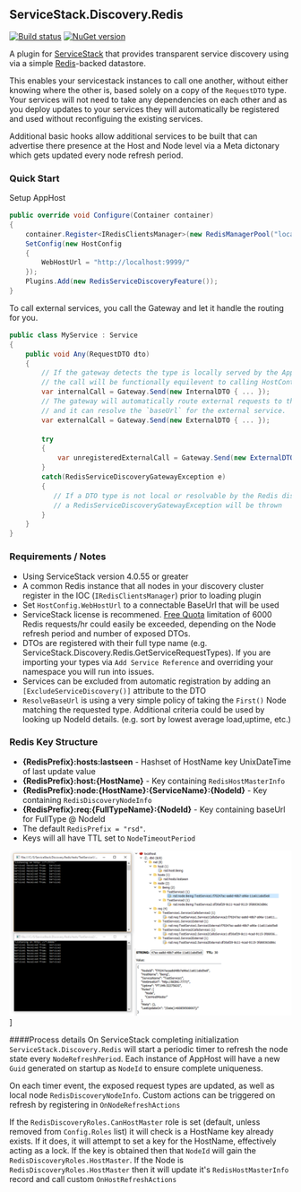## ServiceStack.Discovery.Redis
[![Build status](https://ci.appveyor.com/api/projects/status/github/rsafier/ServiceStack.Discovery.Redis?branch=master&svg=true)](https://ci.appveyor.com/project/rsafier/servicestack-discovery-redis)
[![NuGet version](https://badge.fury.io/nu/ServiceStack.Discovery.Redis.svg)](https://badge.fury.io/nu/ServiceStack.Discovery.Redis)

A plugin for [ServiceStack](https://servicestack.net/) that provides transparent service discovery using via a simple [Redis](http://redis.io)-backed datastore.

This enables your servicestack instances to call one another, without either knowing where the other is, based solely on a copy of the `RequestDTO` type. Your services will not need to take any dependencies on each other and as you deploy updates to your services they will automatically be registered and used without reconfiguing the existing services.

Additional basic hooks allow additional services to be built that can advertise there presence at the Host and Node level via a Meta dictonary which gets updated every node refresh period.
### Quick Start
Setup AppHost
```c#
public override void Configure(Container container)
{
    container.Register<IRedisClientsManager>(new RedisManagerPool("localhost:6379", new RedisPoolConfig { MaxPoolSize = 100, }));
    SetConfig(new HostConfig
    {
        WebHostUrl = "http://localhost:9999/"
    });
    Plugins.Add(new RedisServiceDiscoveryFeature());
}
```
To call external services, you call the Gateway and let it handle the routing for you.
```c#
public class MyService : Service
{
    public void Any(RequestDTO dto)
    {
        // If the gateway detects the type is locally served by the AppHost instance
        // the call will be functionally equilevent to calling HostContext.AppHost.ExecuteService(req) directly
        var internalCall = Gateway.Send(new InternalDTO { ... });
        // The gateway will automatically route external requests to the correct service if the type is not local
        // and it can resolve the `baseUrl` for the external service.
        var externalCall = Gateway.Send(new ExternalDTO { ... });
        
        try 
        {
            var unregisteredExternalCall = Gateway.Send(new ExternalDTOWithNoActiveNodesOnline());
        }
        catch(RedisServiceDiscoveryGatewayException e) 
        {
           // If a DTO type is not local or resolvable by the Redis discovery process 
           // a RedisServiceDiscoveryGatewayException will be thrown
        }
    }
}
```

### Requirements / Notes
- Using ServiceStack version 4.0.55 or greater
- A common Redis instance that all nodes in your discovery cluster register in the IOC (`IRedisClientsManager`) prior to loading plugin
- Set `HostConfig.WebHostUrl` to a connectable BaseUrl that will be used 
- ServiceStack license is recommened. [Free Quota](https://servicestack.net/download#free-quotas) limitation of 6000 Redis requests/hr could easily be exceeded, depending on the Node refresh period and number of exposed DTOs.
- DTOs are registered with their full type name (e.g. ServiceStack.Discovery.Redis.GetServiceRequestTypes). If you are importing your types via `Add Service Reference` and overriding your namespace you will run into issues.
- Services can be excluded from automatic registration by adding an `[ExcludeServiceDiscovery()]` attribute to the DTO
- `ResolveBaseUrl` is using a very simple policy of taking the `First()` Node matching the requested type. Additional criteria could be used by looking up NodeId details. (e.g. sort by lowest average load,uptime, etc.)


### Redis Key Structure
- **{RedisPrefix}:hosts:lastseen** - Hashset  of HostName key UnixDateTime of last update value
- **{RedisPrefix}:host:{HostName}** - Key  containing `RedisHostMasterInfo`
- **{RedisPrefix}:node:{HostName}:{ServiceName}:{NodeId}** - Key containing `RedisDiscoveryNodeInfo`
- **{RedisPrefix}:req:{FullTypeName}:{NodeId}** - Key containing baseUrl for FullType @ NodeId
- The default `RedisPrefix = "rsd"`.
- Keys will all have TTL set to `NodeTimeoutPeriod`

![Screen shot of test apps](images/SampleScreenshot.png)]

####Process details
On ServiceStack completing initialization `ServiceStack.Discovery.Redis` will start a periodic timer to refresh the node state every `NodeRefreshPeriod`. Each instance of AppHost will have a new `Guid` generated on startup as `NodeId` to ensure complete uniqueness. 

On each timer event, the exposed request types are updated, as well as local node `RedisDiscoveryNodeInfo`. Custom actions can be triggered on refresh by registering in `OnNodeRefreshActions`

If the `RedisDiscoveryRoles.CanHostMaster` role is set (default, unless removed from `Config.Roles` list) it will check is a HostName key already exists. If it does, it will attempt to set a key for the HostName, effectively acting as a lock. If the key is obtained then that `NodeId` will gain the `RedisDiscoveryRoles.HostMaster`. If the Node is `RedisDiscoveryRoles.HostMaster` then it will update it's `RedisHostMasterInfo` record and call custom `OnHostRefreshActions`


